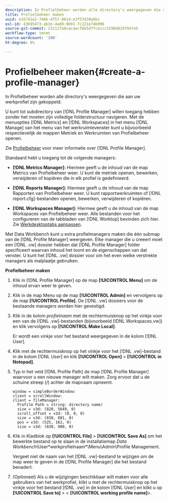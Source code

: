 ```yaml
---
description: In Profielbeheer worden alle directory's weergegeven die aan uw werkprofiel zijn gekoppeld.
title: Profielbeheer maken
uuid: e16741e2-740b-4f57-861d-e2f57d30abbc
exl-id: 43b95473-ab3e-4a80-9b91-7c221e74b096
source-git-commit: 232117a8cacaecf8e5d7fcaccc5290d6297947e5
workflow-type: tm+mt
source-wordcount: '390'
ht-degree: 0%

---
```


# Profielbeheer maken{#create-a-profile-manager}

In Profielbeheer worden alle directory&#39;s weergegeven die aan uw werkprofiel zijn gekoppeld.

U kunt tot subdirectory van [!DNL Profile Manager] willen toegang hebben zonder het moeten zijn volledige folderstructuur navigeren. Met de menuopties [!DNL Metrics] en [!DNL Workspaces] in het menu [!DNL Manage] van het menu van het werkruimtevenster kunt u bijvoorbeeld respectievelijk de mappen Metriek en Werkruimten van Profielbeheer openen.

Zie [Profielbeheer](https://experienceleague.adobe.com/docs/data-workbench/using/client/ui-analysis-features/cstm-prof-files-mgrs/c-new-prof-mgrs.html) voor meer informatie over [!DNL Profile Manager].

Standaard hebt u toegang tot de volgende managers:

* **[!DNL Metrics Manager]:** Hiermee geeft u de inhoud van de map Metrics van Profielbeheer weer. U kunt de metriek openen, bewerken, verwijderen of kopiëren die in elk profiel is gedefinieerd.
* **[!DNL Reports Manager]:** Hiermee geeft u de inhoud van de map Rapporten van Profielbeheer weer. U kunt rapportwerkruimten of [!DNL report.cfg]-bestanden openen, bewerken, verwijderen of kopiëren.

* **[!DNL Workspaces Manager]:** Hiermee geeft u de inhoud van de map Workspaces van Profielbeheer weer. Alle bestanden voor het configureren van de tabbladen van [!DNL Worktop] bevinden zich hier. Zie [Werkdesktoptabs aanpassen](../../../../home/c-get-started/c-intf-anlys-ftrs/c-cstm-wktp-tabs/c-cstm-wktp-tabs.md).

Met Data Workbench kunt u extra profielmanagers maken die één submap van de [!DNL Profile Manager] weergeven. Elke manager die u creeert moet een [!DNL .vw] dossier hebben dat [!DNL Profile Manager] folder specificeert waarvan inhoud het toont en de eigenschappen van dat venster. U kunt het [!DNL .vw] dossier voor om het even welke verstrekte managers als malplaatje gebruiken.

**Profielbeheer maken**

1. Klik in [!DNL Profile Manager] op de map **[!UICONTROL Menu]** om de inhoud ervan weer te geven.
1. Klik in de map Menu op de map **[!UICONTROL Admin]** en vervolgens op de map **[!UICONTROL Profile]**. De [!DNL .vw] dossiers voor de bestaande managers worden hier gevestigd.
1. Klik in de kolom *profielnaam* met de rechtermuisknop op het vinkje voor een van de [!DNL .vw]-bestanden (bijvoorbeeld [!DNL Workspaces.vw]) en klik vervolgens op **[!UICONTROL Make Local]**.

   Er wordt een vinkje voor het bestand weergegeven in de kolom [!DNL User].

1. Klik met de rechtermuisknop op het vinkje voor het [!DNL .vw]-bestand in de kolom [!DNL User] en klik **[!UICONTROL Open]** > **[!UICONTROL in Notepad]**.
1. Typ in het veld [!DNL Profile Path] de map [!DNL Profile Manager] waarvoor u een nieuwe manager wilt maken. Zorg ervoor dat u de schuine streep (/) achter de mapnaam opneemt.

   ```
   window = simpleBorderWindow:
   client = scrollWindow: 
   client = fileManager:
     Profile Path = string: directory name/
     size = v3d: (820, 5649, 0)
     scroll_offset = v3d: (0, 0, 0)
     size = v3d: (830, 881, 0)
     pos = v3d: (525, 162, 0)
     size = v3d: (830, 900, 0)
   ```

1. Klik in Kladblok op **[!UICONTROL File]** > **[!UICONTROL Save As]** om het bewerkte bestand op te slaan in de installatiemap *Data Workbench*\User\*werkprofielnaam*\Menu\Admin\Profile Management.

   Vergeet niet de naam van het [!DNL .vw]-bestand te wijzigen om de map weer te geven in de [!DNL Profile Manager] die het bestand benadert.

1. (Optioneel) Als u de wijzigingen beschikbaar wilt maken voor alle gebruikers van het werkprofiel, klikt u met de rechtermuisknop op het vinkje voor het bestand [!DNL .vw] in de kolom [!DNL User] en klikt u op **[!UICONTROL Save to]** > &lt; **[!UICONTROL working profile name]**>.
